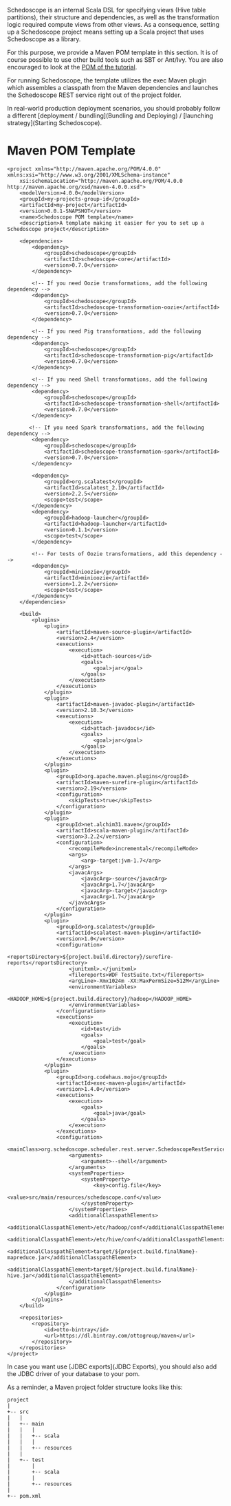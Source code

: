 Schedoscope is an internal Scala DSL for specifying views (Hive table partitions), their structure and dependencies, as well as the transformation logic required compute views from other views. As a consequence, setting up a Schedoscope project means setting up a Scala project that uses Schedoscope as a library. 

For this purpose, we provide a Maven POM template in this section. It is of course possible to use other build tools such as SBT or Ant/Ivy. You are also encouraged to look at the [POM of the tutorial](https://github.com/ottogroup/schedoscope/blob/master/schedoscope-tutorial/pom.xml). 

For running Schedoscope, the template utilizes the exec Maven plugin which assembles a classpath from the Maven dependencies and launches the Schedoscope REST service right out of the project folder.

In real-world production deployment scenarios, you should probably follow a different [deployment / bundling](Bundling and Deploying) / [launching strategy](Starting Schedoscope). 

# Maven POM Template

    <project xmlns="http://maven.apache.org/POM/4.0.0" xmlns:xsi="http://www.w3.org/2001/XMLSchema-instance"
        xsi:schemaLocation="http://maven.apache.org/POM/4.0.0 http://maven.apache.org/xsd/maven-4.0.0.xsd">
        <modelVersion>4.0.0</modelVersion>
        <groupId>my-projects-group-id</groupId>
        <artifactId>my-project</artifactId>
        <version>0.0.1-SNAPSHOT</version>
        <name>Schedoscope POM template</name>
        <description>A template making it easier for you to set up a Schedoscope project</description>

        <dependencies>
            <dependency>
                <groupId>schedoscope</groupId>
                <artifactId>schedoscope-core</artifactId>
                <version>0.7.0</version>
            </dependency>

            <!-- If you need Oozie transformations, add the following dependency -->
            <dependency>
                <groupId>schedoscope</groupId>
                <artifactId>schedoscope-transformation-oozie</artifactId>
                <version>0.7.0</version>
            </dependency>

            <!-- If you need Pig transformations, add the following dependency -->
            <dependency>
                <groupId>schedoscope</groupId>
                <artifactId>schedoscope-transformation-pig</artifactId>
                <version>0.7.0</version>
            </dependency>

            <!-- If you need Shell transformations, add the following dependency -->
            <dependency>
                <groupId>schedoscope</groupId>
                <artifactId>schedoscope-transformation-shell</artifactId>
                <version>0.7.0</version>
            </dependency>

           <!-- If you need Spark transformations, add the following dependency -->
            <dependency>
                <groupId>schedoscope</groupId>
                <artifactId>schedoscope-transformation-spark</artifactId>
                <version>0.7.0</version>
            </dependency>

            <dependency>
                <groupId>org.scalatest</groupId>
                <artifactId>scalatest_2.10</artifactId>
                <version>2.2.5</version>
                <scope>test</scope>
            </dependency>
            <dependency>
                <groupId>hadoop-launcher</groupId>
                <artifactId>hadoop-launcher</artifactId>
                <version>0.1.1</version>
                <scope>test</scope>
            </dependency>

            <!-- For tests of Oozie transformations, add this dependency -->
            <dependency>
                <groupId>minioozie</groupId>
                <artifactId>minioozie</artifactId>
                <version>1.2.2</version>
                <scope>test</scope>
            </dependency>
        </dependencies>

        <build>
            <plugins>
                <plugin>
                    <artifactId>maven-source-plugin</artifactId>
                    <version>2.4</version>
                    <executions>
                        <execution>
                            <id>attach-sources</id>
                            <goals>
                                <goal>jar</goal>
                            </goals>
                        </execution>
                    </executions>
                </plugin>
                <plugin>
                    <artifactId>maven-javadoc-plugin</artifactId>
                    <version>2.10.3</version>
                    <executions>
                        <execution>
                            <id>attach-javadocs</id>
                            <goals>
                                <goal>jar</goal>
                            </goals>
                        </execution>
                    </executions>
                </plugin>
                <plugin>
                    <groupId>org.apache.maven.plugins</groupId>
                    <artifactId>maven-surefire-plugin</artifactId>
                    <version>2.19</version>
                    <configuration>
                        <skipTests>true</skipTests>
                    </configuration>
                </plugin>
                <plugin>
                    <groupId>net.alchim31.maven</groupId>
                    <artifactId>scala-maven-plugin</artifactId>
                    <version>3.2.2</version>
                    <configuration>
                        <recompileMode>incremental</recompileMode>
                        <args>
                            <arg>-target:jvm-1.7</arg>
                        </args>
                        <javacArgs>
                            <javacArg>-source</javacArg>
                            <javacArg>1.7</javacArg>
                            <javacArg>-target</javacArg>
                            <javacArg>1.7</javacArg>
                        </javacArgs>
                    </configuration>
                </plugin>
                <plugin>
                    <groupId>org.scalatest</groupId>
                    <artifactId>scalatest-maven-plugin</artifactId>
                    <version>1.0</version>
                    <configuration>
                        <reportsDirectory>${project.build.directory}/surefire-reports</reportsDirectory>
                        <junitxml>.</junitxml>
                        <filereports>WDF TestSuite.txt</filereports>
                        <argLine>-Xmx1024m -XX:MaxPermSize=512M</argLine>
                        <environmentVariables>
                            <HADOOP_HOME>${project.build.directory}/hadoop</HADOOP_HOME>
                        </environmentVariables>
                    </configuration>
                    <executions>
                        <execution>
                            <id>test</id>
                            <goals>
                                <goal>test</goal>
                            </goals>
                        </execution>
                    </executions>
                </plugin>
                <plugin>
                    <groupId>org.codehaus.mojo</groupId>
                    <artifactId>exec-maven-plugin</artifactId>
                    <version>1.4.0</version>
                    <executions>
                        <execution>
                            <goals>
                                <goal>java</goal>
                            </goals>
                        </execution>
                    </executions>
                    <configuration>
                        <mainClass>org.schedoscope.scheduler.rest.server.SchedoscopeRestService</mainClass>
                        <arguments>
                            <argument>--shell</argument>
                        </arguments>
                        <systemProperties>
                            <systemProperty>
                                <key>config.file</key>
                                <value>src/main/resources/schedoscope.conf</value>
                            </systemProperty>
                        </systemProperties>
                        <additionalClasspathElements>
                            <additionalClasspathElement>/etc/hadoop/conf</additionalClasspathElement>
                            <additionalClasspathElement>/etc/hive/conf</additionalClasspathElement>
                            <additionalClasspathElement>target/${project.build.finalName}-mapreduce.jar</additionalClasspathElement>
                            <additionalClasspathElement>target/${project.build.finalName}-hive.jar</additionalClasspathElement>
                        </additionalClasspathElements>
                    </configuration>
                </plugin>
            </plugins>
        </build>

        <repositories>
            <repository>
                <id>otto-bintray</id>
                <url>https://dl.bintray.com/ottogroup/maven</url>
            </repository>
        </repositories>
    </project> 

In case you want use [JDBC exports](JDBC Exports), you should also add the JDBC driver of your database to your pom.

As a reminder, a Maven project folder structure looks like this:

    project
    |
    +-- src
    |   |
    |   +-- main
    |   |   |
    |   |   +-- scala
    |   |   |
    |   |   +-- resources
    |   |
    |   +-- test
    |       |
    |       +-- scala
    |       |
    |       +-- resources
    |   
    +-- pom.xml